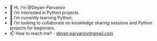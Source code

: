 - 👋 Hi, I’m @Deyan-Parvanov
- 👀 I’m interested in Python projects.
- 🌱 I’m currently learning Python.
- 💞️ I’m looking to collaborate on knowledge sharing sessions and Python projects for beginners.
- 📫 How to reach me? - deyan.parvanov@gmail.com

<!---
Deyan-Parvanov/Deyan-Parvanov is a ✨ special ✨ repository because its `README.md` (this file) appears on your GitHub profile.
You can click the Preview link to take a look at your changes.
--->
